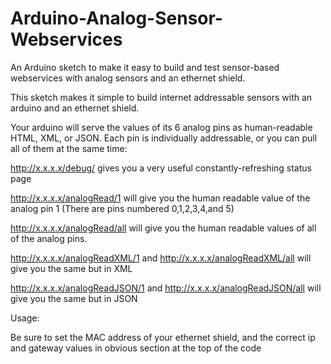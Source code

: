 Arduino-Analog-Sensor-Webservices
=================================

An Arduino sketch to make it easy to build and test sensor-based webservices with analog sensors and an ethernet shield.

This sketch makes it simple to build internet addressable sensors with an arduino and an ethernet shield.

Your arduino will serve the values of its 6 analog pins as human-readable HTML, XML, or JSON. 
Each pin is individually addressable, or you can pull all of them at the same time:

http://x.x.x.x/debug/ gives you a very useful constantly-refreshing status page

http://x.x.x.x/analogRead/1 will give you the human readable value of the analog pin 1 (There are pins numbered 0,1,2,3,4,and 5)

http://x.x.x.x/analogRead/all will give you the human readable values of all of the analog pins.

http://x.x.x.x/analogReadXML/1 and http://x.x.x.x/analogReadXML/all will give you the same but in XML

http://x.x.x.x/analogReadJSON/1 and http://x.x.x.x/analogReadJSON/all will give you the same but in JSON



Usage:

Be sure to set the MAC address of your ethernet shield, and the correct ip and gateway values in obvious section at the top of the code
  
